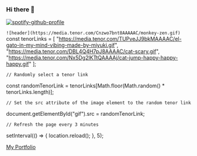 ### Hi there 👋

<!--
**mayukh-chr/mayukh-chr** is a ✨ _special_ ✨ repository because its `README.md` (this file) appears on your GitHub profile.

Here are some ideas to get you started:

- 🔭 I’m currently working on ...
- 🌱 I’m currently learning ...
- 👯 I’m looking to collaborate on ...
- 🤔 I’m looking for help with ...
- 💬 Ask me about ...
- 📫 How to reach me: ...
- 😄 Pronouns: ...
- ⚡ Fun fact: ...
-->
[![spotify-github-profile](https://spotify-github-profile.vercel.app/api/view?uid=zuumtdcue8fsfcq8owwju8i8x&cover_image=false&theme=compact&show_offline=false&background_color=121212&interchange=true)](https://spotify-github-profile.vercel.app/api/view?uid=zuumtdcue8fsfcq8owwju8i8x&redirect=true)

```![header](https://media.tenor.com/Cnzwo7bnt8AAAAAC/monkey-zen.gif)```
const tenorLinks = [
      "https://media.tenor.com/TUPveJJ9bkMAAAAC/el-gato-in-my-mind-vibing-made-by-miyuki.gif",
      "https://media.tenor.com/DBL4Q4H7pJ8AAAAC/cat-scary.gif",
      "https://media.tenor.com/Nx5Dg2lKTtQAAAAj/cat-jump-happy-happy-happy.gif"
    ];

    // Randomly select a tenor link
const randomTenorLink = tenorLinks[Math.floor(Math.random() * tenorLinks.length)];

    // Set the src attribute of the image element to the random tenor link
document.getElementById("gif").src = randomTenorLink;

    // Refresh the page every 3 minutes
setInterval(() => {
      location.reload();
    }, 5);

[My Portfolio](https://mayukh.simple.ink)
